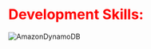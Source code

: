 <style>
  #mainTitle{
    color:red;
  }
</style>

<h1 id = "mainTitle">Development Skills:</h1>

![AmazonDynamoDB](https://img.shields.io/badge/Amazon%20DynamoDB-4053D6?style=for-the-badge&logo=Amazon%20DynamoDB&logoColor=white)

